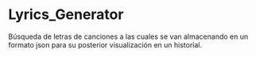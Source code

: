 # Lyrics_Generator
Búsqueda de letras de canciones a las cuales se van almacenando en un formato json para su posterior visualización en un historial.
